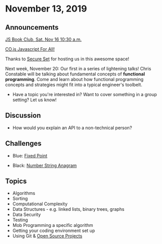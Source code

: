 # November 13, 2019

## Announcements

[JS Book Club, Sat. Nov 16 10:30 a.m.](https://www.meetup.com/Bootcampers-Collective/events/ptzfkryzpbvb/)

[CO.js Javascript For All!](https://www.meetup.com/Bootcampers-Collective/events/hhpjjryzpbxb/)

Thanks to [Secure Set](http://go.secureset.com) for hosting us in this awesome space!

Next week, November 20: Our first in a series of lightening talks! Chris Constable will be talking about fundamental concepts of **functional programming**. Come and learn about how functional programming concepts and strategies might fit into a typical engineer's toolbelt.

- Have a topic you're interested in? Want to cover something in a group setting? Let us know!

## Discussion

- How would you explain an API to a non-technical person?

## Challenges

- Blue: [Fixed Point](https://github.com/andy-young/Coders-Workshop/blob/master/Coding-Challenges/FixedPoint/fixedPoint.md)

- Black: [Number String Anagram](https://github.com/andy-young/Coders-Workshop/blob/master/Coding-Challenges/numberStringAnagram/numberStringAnagram.md)

## Topics

- Algorithms
- Sorting
- Computational Complexity
- Data Structures - e.g. linked lists, binary trees, graphs
- Data Security
- Testing
- Mob Programming a specific algorithm
- Getting your coding environment set up
- Using Git & [Open Source Projects](https://github.com/MunGell/awesome-for-beginners#javascript)
